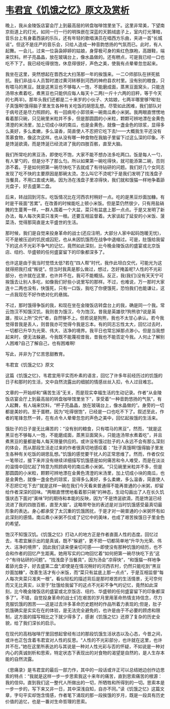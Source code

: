 # [韦君宜《饥饿之忆》原文及赏析](https://www.vrrw.net/wx/10854.html)

晚上，我从金陵饭店宴会厅上到最高层的转盘咖啡馆里坐下。这里非常美，下望南京街道上的灯光，如同一行一行的明珠嵌在深蓝的天鹅绒底子上，室内灯光薄暗，音乐台上有身着西装的乐队，还有年轻的歌唱演员在唱西方乐曲，夹进一首“长城谣”。但这不是庄严的音乐会，只给人造成一种音韵悠扬的气氛而已。此时，有人起舞。一会儿，过来一位袅袅婷婷的姑娘，身穿极可身的紫红色旗袍，高跟鞋，端来饮料。杯子亮晶晶，放在玻璃台上，像水晶做的。还有糕点，可是我已经一口也吃不下了。我已经吃得很饱，休息得很好，声色之美，使我有点晕晕忽忽起来。

我坐在这里，突然想起在晋西北大扫荡那一年的挨饿来。一二○师部队在拼死抵抗。我们非战斗人员暂时渡过黄河转移到河西的神府县农村里。没有别的粮食，只有喂马的黑豆。就是这黑豆也不够每人一饱，不能磨成面，蒸黑豆面窝头，只能连汤带水煮着吃，煮黑豆也只能供应每人每天十二两(一斤十六两的旧秤，等于今天的七两半)。那年头我们还都是二十来岁的小伙子、大姑娘，七两半哪里够?唉!肚子真饿啊!饿得脑子里发生各种有关吃饭的胡思乱想。尽管如此困难，我们部队对于病号还是尽力照顾的。有一回病号小郭领来一碗南瓜煮小米粥。我两眼直愣愣地看着那只碗，只见碗里米粒并不多，但是那圆圆的小米粒，颗颗可辨地漂在金黄色清澄的米汤里，加上切成小块的南瓜，也是金黄色，就像一盏金色的琼浆，显得多么美好，多么柔嫩，多么温香，简直使人不忍把它吃下去!——大概我生平还没有羡慕食物，像这次这样。也从没有哪一种食物在我脑子里留下过这么深的印象。不是馋涎欲滴，而是馋涎已经流进了我的四肢百骸，直至大脑。



我们所常吃的黑豆汤，即使吃不饱，大家不能不想办法多吃两口。饭是每人一勺，有人掌勺的，但是分不了那么匀。所以如果第一碗吃得快，就可能添第二碗，否则添不着。于是如何把第一碗尽快吃下去就成了有待钻研的问题。我们好几个女同志发现了吃不快的主要原因是那碗太烫。怎么叫它不烫呢?于是我们发明了找浅盘子当餐具，不用口盅或大碗。因为汤在浅盘子里凉得快，我们就和饿猫一样地争着舔光盘子，好去盛第二盘。

后来，转战回到河东。吃饭情况比在河西农村稍好一点。吃的是黑豆炒面加糠。有时是干莜面“苦累”。在改善的时候能吃上顿小米饭。但是菜仍然很少，只有用盐硝腌的生蔓菁一样，一群人围着一个大盆，菜只有盆底上那一点点。于是又发明了新办法，每人每次夹菜只准夹一根。还要互相监督着。大家谈起了延安的小米饭、菠菜汤，觉得那简直是太平盛世的生活。

那时候，我们是自觉来投身革命的战士(还应注明，大部分人家中起码饱暖无忧)，可不是被压迫的饥民或囚犯，也从未因饥饿而在战争中退缩过。可是，肚饿给我留下的这点不光彩不争气的记忆，竟然如此深刻，比今晚金陵饭店的盛宴或北京饭店、纽约、华盛顿的任何盛宴留下的印象都深多了。

也许这是由于我当时觉悟太低?若在“四人帮”时代，我作此坦白交代，可能光为这就得把我打成“叛徒”。但当时我真是那么做过，想过，怎好掩盖呢?人性的不光彩部分，也许就在这里，也许并不在。我可不能概括。反正，我(我们)没有天天宁可挨饿去让别人多吃，如像我们好些小说里写的那样。不过，也难说，万一那时大家连十二两也没有，快饿死，只有一口饭，我吃了你便饿死，恐怕我们也能谦让，这一点我现在不好作绝对化的悬揣。

不过，那时饿得争饭的我，和现在坐在金陵饭店转盘台上的我，确是同一个我。常云饱汉不知饿汉饥，我则昔为饿汉，今为饱汉。昔我是英雄欤?狗熊欤?说是英雄，按以上所“交代”者，自然够不上。但若说是狗熊，我也不太甘心承认。若今我觉得昔我是丢人，则昔我亦可觉得今我是忘本。有的同志忘性太大，回忆过去时，一切都已升华为光荣、伟大、洁净的境界。我平日也常忘掉那点渺小。但是当我想起来时，便无法躲避。今我既不能蔑视昔我，昔我也不能否定今我。人何止了解别人困难?自己了解自己，也有困难啊!

写此，并非为了忆苦思甜教育。

韦君宜《饥饿之忆》原文

这篇《饥饿之忆》，韦君宜用平实而朴素的语言，回忆了许多年前经历过的饥饿的日子和那时的生活，文中自然流露出的细腻的情感丝丝入扣，令人过目难忘。

文章的一开始却和“痛苦生活”无关，而是现实幸福生活的生动记录。作者“从金陵饭店宴会厅上到最高层的转盘咖啡馆里坐下”，享受着“一种音韵悠扬的气氛”，有人起舞，有人端来饮料，“杯子亮晶晶，放在玻璃台上，像水晶做的”。身旁的一切都是美妙的。至于蛋糕，因为“吃得很饱”，已经是一口也吃不下了。叙述至此，作者的笔锋忽然一转，在有点令人晕晕忽忽的声色之美中，回忆起挨饿的生活来。

饿肚子的日子是无比痛苦的：“没有别的粮食，只有喂马的黑豆”，然而，“就是这黑豆也不够每人一饱，不能磨成面，蒸黑豆面窝头，只能连汤带水煮着吃”，并且煮黑豆的量都是每人每天限量供应的。或许没有饿过肚子的人永远不会有那么深刻的体会，而从那段生活走过来的作者很真切地感叹着：“肚子真饿啊!饿得脑子里发生各种有关吃饭的胡思乱想。”饥饿的感觉要干扰人的正常思维了。然而，作者仅仅一笔带过，接下来并没有继续详细描写饥饿感是如何痛苦和令人难受，而是在淡淡的温情中回忆起了特意为照顾病号的南瓜煮小米粥。“只见碗里米粒并不多，但是那圆圆的小米粒，颗颗可辨地漂在金黄色清澄的米汤里，加上切成小块的南瓜，也是金黄色，就像一盏金色的琼浆，显得多么美好，多么柔嫩，多么温香，简直使人不忍把它吃下去!”就是这样一碗在我们今天看来普通得不能再普通的小米粥，却留给作者深深的回味。“两眼直愣愣地看着那只碗”的神态，生动勾画出了人在长久饥饿状态下面对“美味”时的期待和本能的反映，因为“不是馋涎欲滴，而是馋涎已经流进了我的四肢百骸，直至大脑”。这略带夸张的表述是对当时饥饿感受最真切最形象的表达。身心都承受了太沉重的饥饿困扰，于是才对一碗普通的小米粥怀有如此深刻的感情。南瓜煮小米粥不仅成了记忆中的美味，也成了艰苦挨饿日子里金色的希望。

饱汉不知饿汉饥。《饥饿之忆》打动人的地方正是作者直面人性的态度。回忆过去，韦君宜展示出的是真诚，既不“躲避”，更不把一切都简单地“升华为光荣、伟大、洁净的境界”，因此我们读来便亲切可感——即使没有那种饥饿的经历，也不会和作者的回忆产生距离。她用写实的口吻回忆着“如何把第一碗尽快吃下去”这个“有待钻研的问题”。“找浅盘子当餐具”，因为汤会“凉得快”，“和饿猫一样地争着舔光盘子，好去盛第二盘”;即使是在情况稍好的河西农村，仍然只能吃到“黑豆炒面加糠”，改善生活才有小米饭，而“菜只有盆底上那一点点”，于是互相监督“每人每次夹菜只准夹一根”。看似轻松的描述背后是那时艰苦的生活情景，无可奈何而又无比真实，以至于“肚饿给我留下的这点不光彩不争气的记忆，竟然如此深刻，比今晚金陵饭店的盛宴或北京饭店、纽约、华盛顿的任何盛宴留下的印象都深多了”。不错，自觉投身革命的战士们在艰苦的岁月里用革命热情支持信念，尽力克服饥饿的困苦——这是过去许多革命历史题材的作品所着力表现的;但是，肚子饥饿确实是实实在在的体验，是无法完全避免的，也许是由于不必要的顾虑和限制，这方面的描写相比之下就少得多了，感谢《饥饿之忆》还原了复杂的历史全貌，给了我们深长的启示。

在现代的高档咖啡厅里回想起曾经有过的那段饥饿生活状态以及心态，今昔之间，或许也正包含着韦君宜对人性的反思。“人性的不光彩部分，也许就在这里，也许并不在。”她在这里所表达的与其说是一种对人性光彩与否的怀疑，不如说是一种对内心的真诚剖析和思索，特定状态下表现出的对食物的渴望是自然的，是人生存本能的自然流露。

《思痛录》是韦君宜的最后一部力作，其中的一段话或许正可以总结她边创作边思索的特点：“我就是这样一步一步思索我这十来年的痛苦，直到思索痛苦的根源：我的信仰。直到我们这一整代人所做出的一切，所牺牲和所得到的一切。思索本是一步一步的，写下来又非一日，其中深浅自知，自亦不同。”读《饥饿之忆》这篇文章，字句平实却饱含情感，作者笔下涌现的那一段挨饿的岁月，既是一段具有历史价值的追忆，也是一番对生命哲理的思索。


